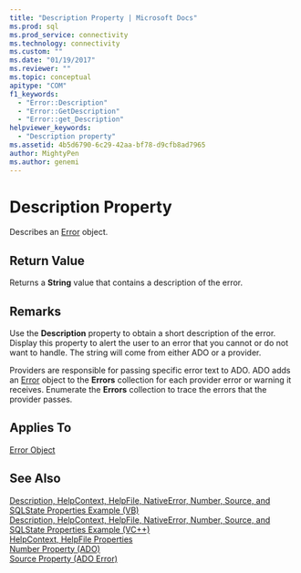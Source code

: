 ```yaml
---
title: "Description Property | Microsoft Docs"
ms.prod: sql
ms.prod_service: connectivity
ms.technology: connectivity
ms.custom: ""
ms.date: "01/19/2017"
ms.reviewer: ""
ms.topic: conceptual
apitype: "COM"
f1_keywords: 
  - "Error::Description"
  - "Error::GetDescription"
  - "Error::get_Description"
helpviewer_keywords: 
  - "Description property"
ms.assetid: 4b5d6790-6c29-42aa-bf78-d9cfb8ad7965
author: MightyPen
ms.author: genemi
---
```

# Description Property
Describes an [Error](../../../ado/reference/ado-api/error-object.md) object.  
  
## Return Value  
 Returns a **String** value that contains a description of the error.  
  
## Remarks  
 Use the **Description** property to obtain a short description of the error. Display this property to alert the user to an error that you cannot or do not want to handle. The string will come from either ADO or a provider.  
  
 Providers are responsible for passing specific error text to ADO. ADO adds an [Error](../../../ado/reference/ado-api/error-object.md) object to the **Errors** collection for each provider error or warning it receives. Enumerate the **Errors** collection to trace the errors that the provider passes.  
  
## Applies To  
 [Error Object](../../../ado/reference/ado-api/error-object.md)  
  
## See Also  
 [Description, HelpContext, HelpFile, NativeError, Number, Source, and SQLState Properties Example (VB)](../../../ado/reference/ado-api/description-helpcontext-helpfile-nativeerror-number-source-example-vb.md)   
 [Description, HelpContext, HelpFile, NativeError, Number, Source, and SQLState Properties Example (VC++)](../../../ado/reference/ado-api/description-helpcontext-helpfile-nativeerror-number-source-example-vc.md)   
 [HelpContext, HelpFile Properties](../../../ado/reference/ado-api/helpcontext-helpfile-properties.md)   
 [Number Property (ADO)](../../../ado/reference/ado-api/number-property-ado.md)   
 [Source Property (ADO Error)](../../../ado/reference/ado-api/source-property-ado-error.md)
